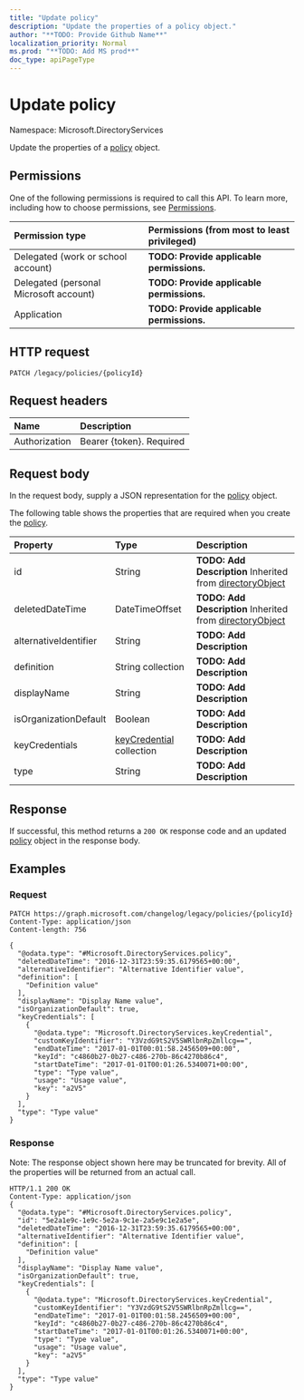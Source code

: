 ```yaml
---
title: "Update policy"
description: "Update the properties of a policy object."
author: "**TODO: Provide Github Name**"
localization_priority: Normal
ms.prod: "**TODO: Add MS prod**"
doc_type: apiPageType
---
```


# Update policy

Namespace: Microsoft.DirectoryServices

Update the properties of a [policy](../resources/microsoft.directoryservices-policy.md) object.

## Permissions
One of the following permissions is required to call this API. To learn more, including how to choose permissions, see [Permissions](/concepts/permissions-reference.md).

|Permission type|Permissions (from most to least privileged)|
|:---|:---|
|Delegated (work or school account)|**TODO: Provide applicable permissions.**|
|Delegated (personal Microsoft account)|**TODO: Provide applicable permissions.**|
|Application|**TODO: Provide applicable permissions.**|

## HTTP request
<!-- {
  "blockType": "ignored"
}
-->
``` http
PATCH /legacy/policies/{policyId}
```

## Request headers
|Name|Description|
|:---|:---|
|Authorization|Bearer {token}. Required|

## Request body
In the request body, supply a JSON representation for the [policy](../resources/microsoft.directoryservices-policy.md) object.

The following table shows the properties that are required when you create the [policy](../resources/microsoft.directoryservices-policy.md).

|Property|Type|Description|
|:---|:---|:---|
|id|String|**TODO: Add Description** Inherited from [directoryObject](../resources/microsoft.directoryservices-directoryobject.md)|
|deletedDateTime|DateTimeOffset|**TODO: Add Description** Inherited from [directoryObject](../resources/microsoft.directoryservices-directoryobject.md)|
|alternativeIdentifier|String|**TODO: Add Description**|
|definition|String collection|**TODO: Add Description**|
|displayName|String|**TODO: Add Description**|
|isOrganizationDefault|Boolean|**TODO: Add Description**|
|keyCredentials|[keyCredential](../resources/microsoft.directoryservices-keycredential.md) collection|**TODO: Add Description**|
|type|String|**TODO: Add Description**|



## Response
If successful, this method returns a `200 OK` response code and an updated [policy](../resources/microsoft.directoryservices-policy.md) object in the response body.

## Examples

### Request
<!-- {
  "blockType": "request",
  "name": "update_policy"
}
-->
``` http
PATCH https://graph.microsoft.com/changelog/legacy/policies/{policyId}
Content-Type: application/json
Content-length: 756

{
  "@odata.type": "#Microsoft.DirectoryServices.policy",
  "deletedDateTime": "2016-12-31T23:59:35.6179565+00:00",
  "alternativeIdentifier": "Alternative Identifier value",
  "definition": [
    "Definition value"
  ],
  "displayName": "Display Name value",
  "isOrganizationDefault": true,
  "keyCredentials": [
    {
      "@odata.type": "Microsoft.DirectoryServices.keyCredential",
      "customKeyIdentifier": "Y3VzdG9tS2V5SWRlbnRpZmllcg==",
      "endDateTime": "2017-01-01T00:01:58.2456509+00:00",
      "keyId": "c4860b27-0b27-c486-270b-86c4270b86c4",
      "startDateTime": "2017-01-01T00:01:26.5340071+00:00",
      "type": "Type value",
      "usage": "Usage value",
      "key": "a2V5"
    }
  ],
  "type": "Type value"
}
```

### Response
Note: The response object shown here may be truncated for brevity. All of the properties will be returned from an actual call.
<!-- {
  "blockType": "response",
  "truncated": true
}
-->
``` http
HTTP/1.1 200 OK
Content-Type: application/json
{
  "@odata.type": "#Microsoft.DirectoryServices.policy",
  "id": "5e2a1e9c-1e9c-5e2a-9c1e-2a5e9c1e2a5e",
  "deletedDateTime": "2016-12-31T23:59:35.6179565+00:00",
  "alternativeIdentifier": "Alternative Identifier value",
  "definition": [
    "Definition value"
  ],
  "displayName": "Display Name value",
  "isOrganizationDefault": true,
  "keyCredentials": [
    {
      "@odata.type": "Microsoft.DirectoryServices.keyCredential",
      "customKeyIdentifier": "Y3VzdG9tS2V5SWRlbnRpZmllcg==",
      "endDateTime": "2017-01-01T00:01:58.2456509+00:00",
      "keyId": "c4860b27-0b27-c486-270b-86c4270b86c4",
      "startDateTime": "2017-01-01T00:01:26.5340071+00:00",
      "type": "Type value",
      "usage": "Usage value",
      "key": "a2V5"
    }
  ],
  "type": "Type value"
}
```

